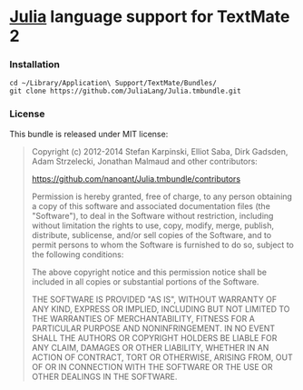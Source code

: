 [Julia][julia] language support for TextMate 2
==============================================

[julia]: https://github.com/JuliaLang/julia

### Installation

	cd ~/Library/Application\ Support/TextMate/Bundles/
	git clone https://github.com/JuliaLang/Julia.tmbundle.git

### License

This bundle is released under MIT license:

> Copyright (c) 2012-2014 Stefan Karpinski, Elliot Saba, Dirk Gadsden,
> Adam Strzelecki, Jonathan Malmaud and other contributors:
>
> https://github.com/nanoant/Julia.tmbundle/contributors
>
> Permission is hereby granted, free of charge, to any person obtaining a copy
> of this software and associated documentation files (the "Software"), to deal
> in the Software without restriction, including without limitation the rights
> to use, copy, modify, merge, publish, distribute, sublicense, and/or sell
> copies of the Software, and to permit persons to whom the Software is
> furnished to do so, subject to the following conditions:
>
> The above copyright notice and this permission notice shall be included in
> all copies or substantial portions of the Software.
>
> THE SOFTWARE IS PROVIDED "AS IS", WITHOUT WARRANTY OF ANY KIND, EXPRESS OR
> IMPLIED, INCLUDING BUT NOT LIMITED TO THE WARRANTIES OF MERCHANTABILITY,
> FITNESS FOR A PARTICULAR PURPOSE AND NONINFRINGEMENT. IN NO EVENT SHALL THE
> AUTHORS OR COPYRIGHT HOLDERS BE LIABLE FOR ANY CLAIM, DAMAGES OR OTHER
> LIABILITY, WHETHER IN AN ACTION OF CONTRACT, TORT OR OTHERWISE, ARISING FROM,
> OUT OF OR IN CONNECTION WITH THE SOFTWARE OR THE USE OR OTHER DEALINGS IN THE
> SOFTWARE.
